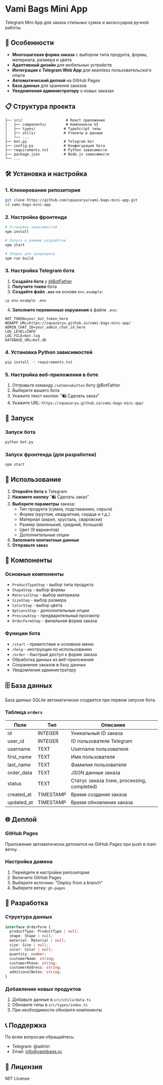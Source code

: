 # Vami Bags Mini App

Telegram Mini App для заказа стильных сумок и аксессуаров ручной работы.

## 🚀 Особенности

- **Многошаговая форма заказа** с выбором типа продукта, формы, материала, размера и цвета
- **Адаптивный дизайн** для мобильных устройств
- **Интеграция с Telegram Web App** для seamless пользовательского опыта
- **Автоматический деплой** на GitHub Pages
- **База данных** для хранения заказов
- **Уведомления администратору** о новых заказах

## 📋 Структура проекта

```
├── src/                    # React приложение
│   ├── components/         # Компоненты UI
│   ├── types/             # TypeScript типы
│   ├── utils/             # Утилиты и данные
│   └── ...
├── bot.py                 # Telegram бот
├── config.py              # Конфигурация бота
├── requirements.txt       # Python зависимости
├── package.json           # Node.js зависимости
└── ...
```

## 🛠️ Установка и настройка

### 1. Клонирование репозитория

```bash
git clone https://github.com/squazaryu/vami-bags-mini-app.git
cd vami-bags-mini-app
```

### 2. Настройка фронтенда

```bash
# Установка зависимостей
npm install

# Запуск в режиме разработки
npm start

# Сборка для продакшена
npm run build
```

### 3. Настройка Telegram бота

1. **Создайте бота** у [@BotFather](https://t.me/BotFather)
2. **Получите токен** бота
3. **Создайте файл `.env`** на основе `env.example`:

```bash
cp env.example .env
```

4. **Заполните переменные окружения** в файле `.env`:

```env
BOT_TOKEN=your_bot_token_here
WEBAPP_URL=https://squazaryu.github.io/vami-bags-mini-app/
ADMIN_CHAT_ID=your_admin_chat_id_here
LOG_LEVEL=INFO
LOG_FILE=bot.log
DATABASE_URL=bot.db
```

### 4. Установка Python зависимостей

```bash
pip install -r requirements.txt
```

### 5. Настройка веб-приложения в боте

1. Отправьте команду `/setmenubutton` боту @BotFather
2. Выберите вашего бота
3. Укажите текст кнопки: "🛍️ Сделать заказ"
4. Укажите URL: `https://squazaryu.github.io/vami-bags-mini-app/`

## 🚀 Запуск

### Запуск бота

```bash
python bot.py
```

### Запуск фронтенда (для разработки)

```bash
npm start
```

## 📱 Использование

1. **Откройте бота** в Telegram
2. **Нажмите кнопку** "🛍️ Сделать заказ"
3. **Выберите параметры** заказа:
   - Тип продукта (сумка, подстаканник, серьги)
   - Форма (круглая, квадратная, сердце и т.д.)
   - Материал (акрил, хрусталь, сваровски)
   - Размер (маленький, средний, большой)
   - Цвет (9 вариантов)
   - Дополнительные опции
4. **Заполните контактные данные**
5. **Отправьте заказ**

## 🎨 Компоненты

### Основные компоненты

- `ProductTypeStep` - выбор типа продукта
- `ShapeStep` - выбор формы
- `MaterialStep` - выбор материала
- `SizeStep` - выбор размера
- `ColorStep` - выбор цвета
- `OptionsStep` - дополнительные опции
- `PreviewStep` - предварительный просмотр
- `OrderFormStep` - финальная форма заказа

### Функции бота

- `/start` - приветствие и основное меню
- `/help` - инструкции по использованию
- `/order` - быстрый доступ к форме заказа
- Обработка данных из веб-приложения
- Сохранение заказов в базу данных
- Уведомления администратору

## 🗄️ База данных

База данных SQLite автоматически создается при первом запуске бота.

### Таблица `orders`

| Поле | Тип | Описание |
|------|-----|----------|
| id | INTEGER | Уникальный ID заказа |
| user_id | INTEGER | ID пользователя Telegram |
| username | TEXT | Username пользователя |
| first_name | TEXT | Имя пользователя |
| last_name | TEXT | Фамилия пользователя |
| order_data | TEXT | JSON данные заказа |
| status | TEXT | Статус заказа (new, processing, completed) |
| created_at | TIMESTAMP | Время создания заказа |
| updated_at | TIMESTAMP | Время обновления заказа |

## 🌐 Деплой

### GitHub Pages

Приложение автоматически деплоится на GitHub Pages при push в main ветку.

### Настройка домена

1. Перейдите в настройки репозитория
2. Включите GitHub Pages
3. Выберите источник: "Deploy from a branch"
4. Выберите ветку: `gh-pages`

## 🔧 Разработка

### Структура данных

```typescript
interface OrderForm {
  productType: ProductType | null;
  shape: Shape | null;
  material: Material | null;
  size: Size | null;
  color: Color | null;
  quantity: number;
  customerName: string;
  customerPhone: string;
  customerAddress: string;
  additionalNotes: string;
}
```

### Добавление новых продуктов

1. Добавьте данные в `src/utils/data.ts`
2. Обновите типы в `src/types/index.ts`
3. При необходимости обновите компоненты

## 📞 Поддержка

По всем вопросам обращайтесь:
- Telegram: @admin
- Email: info@vamibags.ru

## 📄 Лицензия

MIT License
